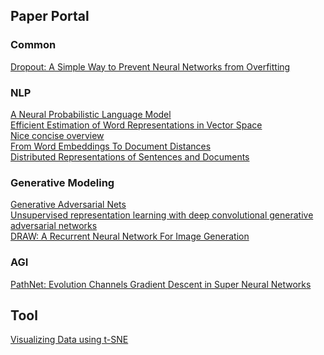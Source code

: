 
## Paper Portal
### Common
[Dropout: A Simple Way to Prevent Neural Networks from Overfitting](http://jmlr.org/papers/volume15/srivastava14a/srivastava14a.pdf)<br/>
### NLP
[A Neural Probabilistic Language Model](http://jmlr.org/papers/volume3/bengio03a/bengio03a.pdf)<br/>
[Efficient Estimation of Word Representations in Vector Space](https://arxiv.org/pdf/1301.3781.pdf)<br/>
[Nice concise overview](https://blog.acolyer.org/2016/04/21/the-amazing-power-of-word-vectors/)<br/>
[From Word Embeddings To Document Distances](http://jmlr.org/proceedings/papers/v37/kusnerb15.pdf)<br/>
[Distributed Representations of Sentences and Documents](https://arxiv.org/pdf/1405.4053v2.pdf)<br/>

### Generative Modeling
[Generative Adversarial Nets](http://papers.nips.cc/paper/5423-generative-adversarial-nets.pdf)<br/>
[Unsupervised representation learning with deep convolutional generative adversarial networks](https://arxiv.org/pdf/1511.06434v2.pdf)<br/>
[DRAW: A Recurrent Neural Network For Image Generation](https://arxiv.org/pdf/1502.04623.pdf)<br/>

### AGI
[PathNet: Evolution Channels Gradient Descent in Super Neural Networks](https://arxiv.org/pdf/1701.08734v1.pdf)<br/>

## Tool
[Visualizing Data using t-SNE](http://www.cs.toronto.edu/~hinton/absps/tsne.pdf)<br/>
